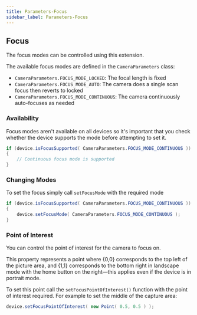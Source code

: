```yaml
---
title: Parameters-Focus
sidebar_label: Parameters-Focus
---
```


## Focus

The focus modes can be controlled using this extension.

The available focus modes are defined in the `CameraParameters` class:

- `CameraParameters.FOCUS_MODE_LOCKED`: The focal length is fixed
- `CameraParameters.FOCUS_MODE_AUTO`: The camera does a single scan focus then reverts to locked
- `CameraParameters.FOCUS_MODE_CONTINUOUS`: The camera continuously auto-focuses as needed


### Availability

Focus modes aren't available on all devices so it's important that you check whether
the device supports the mode before attempting to set it.

```actionscript
if (device.isFocusSupported( CameraParameters.FOCUS_MODE_CONTINUOUS ))
{
	// Continuous focus mode is supported
}
```


### Changing Modes

To set the focus simply call `setFocusMode` with the required mode

```actionscript
if (device.isFocusSupported( CameraParameters.FOCUS_MODE_CONTINUOUS ))
{
	device.setFocusMode( CameraParameters.FOCUS_MODE_CONTINUOUS );
}
```


### Point of Interest

You can control the point of interest for the camera to focus on.

This property represents a point where {0,0} corresponds to the top 
left of the picture area, and {1,1} corresponds to the bottom right 
in landscape mode with the home button on the right—this applies 
even if the device is in portrait mode.

To set this point call the `setFocusPointOfInterest()` function with the point 
of interest required. For example to set the middle of the capture area:

```actionscript
device.setFocusPointOfInterest( new Point( 0.5, 0.5 ) );
```

